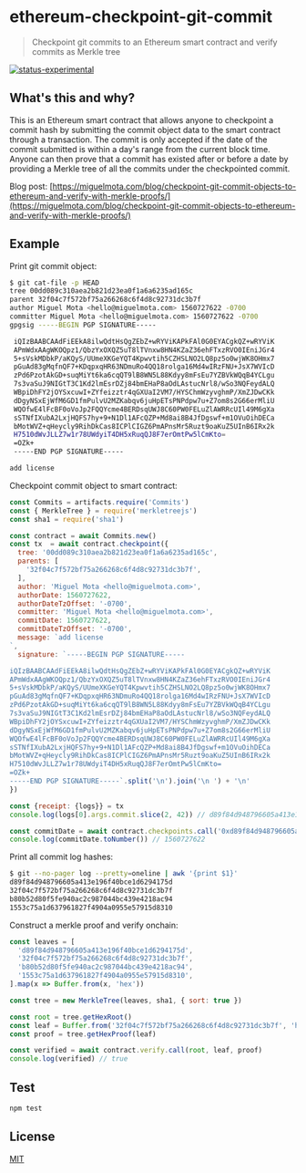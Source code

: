 # ethereum-checkpoint-git-commit

> Checkpoint git commits to an Ethereum smart contract and verify commits as Merkle tree

[![status-experimental](https://img.shields.io/badge/status-experimental-orange.svg)](https://github.com/miguelmota/git-checkpoint-ethereum)

## What's this and why?

This is an Ethereum smart contract that allows anyone to checkpoint a commit hash by submitting the commit object data to the smart contract through a transaction. The commit is only accepted if the date of the commit submitted is within a day's range from the current block time. Anyone can then prove that a commit has existed after or before a date by providing a Merkle tree of all the commits under the checkpointed commit.

Blog post: [https://miguelmota.com/blog/checkpoint-git-commit-objects-to-ethereum-and-verify-with-merkle-proofs/](https://miguelmota.com/blog/checkpoint-git-commit-objects-to-ethereum-and-verify-with-merkle-proofs/)

## Example

Print git commit object:

```bash
$ git cat-file -p HEAD
tree 00dd089c310aea2b821d23ea0f1a6a6235ad165c
parent 32f04c7f572bf75a266268c6f4d8c92731dc3b7f
author Miguel Mota <hello@miguelmota.com> 1560727622 -0700
committer Miguel Mota <hello@miguelmota.com> 1560727622 -0700
gpgsig -----BEGIN PGP SIGNATURE-----

 iQIzBAABCAAdFiEEkA8ilwQdtHsQgZEbZ+wRYViKAPkFAl0G0EYACgkQZ+wRYViK
 APmWdxAAgWKOQpz1/QbzYxOXQZ5uT8lTVnxw8HN4KZaZ36ehFTxzRVO0IEniJGr4
 5+sVskMDbkP/aKQyS/UUmeXKGeYQT4Kpwvtih5CZHSLNO2LQ8pz5o0wjWK8OHmx7
 pGuAd83gMqfnQF7+KDqpxqHR63NDmuRo4QQ18rolga16Md4wIRzFNU+JsX7WVIcD
 zPd6PzotAkGD+suqMiYt6ka6cqQT9lB8WN5L88Kdyy8mFsEu7YZBVkWQqB4YCLgu
 7s3vaSuJ9NIGtT3C1Kd2lmEsrDZj84bmEHaP8aOdLAstucNrl8/wSo3NQFeydALQ
 WBpiDhFY2jOYSxcuwI+ZYfeizztr4qGXUaI2VM7/HYSChmWzyvghmP/XmZJDwCKk
 dDgyNSxEjWfM6GD1fmPulvU2MZKabqv6juHpETsPNPdpw7u+Z7om8s2G66erMliU
 WQOfwE4lFcBF0oVoJp2FQQYcme4BERDsqUWJ8C60PW0FELuZlAWRRcUIl49M6gXa
 sSTNfIXubA2LxjHQFS7hy+9+N1Dl1AFcQZP+Md8ai8B4JfDgswf+m1OVuOihDECa
 bMotWVZ+qHeycly9RihDkCas8ICPlCIGZ6PmAPnsMr5Ruzt9oaKuZ5UInB6IRx2k
 H7510dWvJLLZ7w1r78UWdyiT4DH5xRuqQJ8F7erOmtPw5lCmKto=
 =OZk+
 -----END PGP SIGNATURE-----

add license
```

Checkpoint commit object to smart contract:

```javascript
const Commits = artifacts.require('Commits')
const { MerkleTree } = require('merkletreejs')
const sha1 = require('sha1')

const contract = await Commits.new()
const tx  = await contract.checkpoint({
  tree: '00dd089c310aea2b821d23ea0f1a6a6235ad165c',
  parents: [
    '32f04c7f572bf75a266268c6f4d8c92731dc3b7f',
  ],
  author: 'Miguel Mota <hello@miguelmota.com>',
  authorDate: 1560727622,
  authorDateTzOffset: '-0700',
  committer: 'Miguel Mota <hello@miguelmota.com>',
  commitDate: 1560727622,
  commitDateTzOffset: '-0700',
  message: `add license
`,
  signature: `-----BEGIN PGP SIGNATURE-----

iQIzBAABCAAdFiEEkA8ilwQdtHsQgZEbZ+wRYViKAPkFAl0G0EYACgkQZ+wRYViK
APmWdxAAgWKOQpz1/QbzYxOXQZ5uT8lTVnxw8HN4KZaZ36ehFTxzRVO0IEniJGr4
5+sVskMDbkP/aKQyS/UUmeXKGeYQT4Kpwvtih5CZHSLNO2LQ8pz5o0wjWK8OHmx7
pGuAd83gMqfnQF7+KDqpxqHR63NDmuRo4QQ18rolga16Md4wIRzFNU+JsX7WVIcD
zPd6PzotAkGD+suqMiYt6ka6cqQT9lB8WN5L88Kdyy8mFsEu7YZBVkWQqB4YCLgu
7s3vaSuJ9NIGtT3C1Kd2lmEsrDZj84bmEHaP8aOdLAstucNrl8/wSo3NQFeydALQ
WBpiDhFY2jOYSxcuwI+ZYfeizztr4qGXUaI2VM7/HYSChmWzyvghmP/XmZJDwCKk
dDgyNSxEjWfM6GD1fmPulvU2MZKabqv6juHpETsPNPdpw7u+Z7om8s2G66erMliU
WQOfwE4lFcBF0oVoJp2FQQYcme4BERDsqUWJ8C60PW0FELuZlAWRRcUIl49M6gXa
sSTNfIXubA2LxjHQFS7hy+9+N1Dl1AFcQZP+Md8ai8B4JfDgswf+m1OVuOihDECa
bMotWVZ+qHeycly9RihDkCas8ICPlCIGZ6PmAPnsMr5Ruzt9oaKuZ5UInB6IRx2k
H7510dWvJLLZ7w1r78UWdyiT4DH5xRuqQJ8F7erOmtPw5lCmKto=
=OZk+
-----END PGP SIGNATURE-----`.split('\n').join('\n ') + '\n'
})

const {receipt: {logs}} = tx
console.log(logs[0].args.commit.slice(2, 42)) // d89f84d948796605a413e196f40bce1d6294175d

const commitDate = await contract.checkpoints.call('0xd89f84d948796605a413e196f40bce1d6294175d')
console.log(commitDate.toNumber()) // 1560727622
```

Print all commit log hashes:

```bash
$ git --no-pager log --pretty=oneline | awk '{print $1}'
d89f84d948796605a413e196f40bce1d6294175d
32f04c7f572bf75a266268c6f4d8c92731dc3b7f
b80b52d80f5fe940ac2c987044bc439e4218ac94
1553c75a1d637961827f4904a0955e57915d8310
```

Construct a merkle proof and verify onchain:

```javascript
const leaves = [
  'd89f84d948796605a413e196f40bce1d6294175d',
  '32f04c7f572bf75a266268c6f4d8c92731dc3b7f',
  'b80b52d80f5fe940ac2c987044bc439e4218ac94',
  '1553c75a1d637961827f4904a0955e57915d8310',
].map(x => Buffer.from(x, 'hex'))

const tree = new MerkleTree(leaves, sha1, { sort: true })

const root = tree.getHexRoot()
const leaf = Buffer.from('32f04c7f572bf75a266268c6f4d8c92731dc3b7f', 'hex')
const proof = tree.getHexProof(leaf)

const verified = await contract.verify.call(root, leaf, proof)
console.log(verified) // true
```

## Test

```bash
npm test
```

## License

[MIT](LICENSE)
